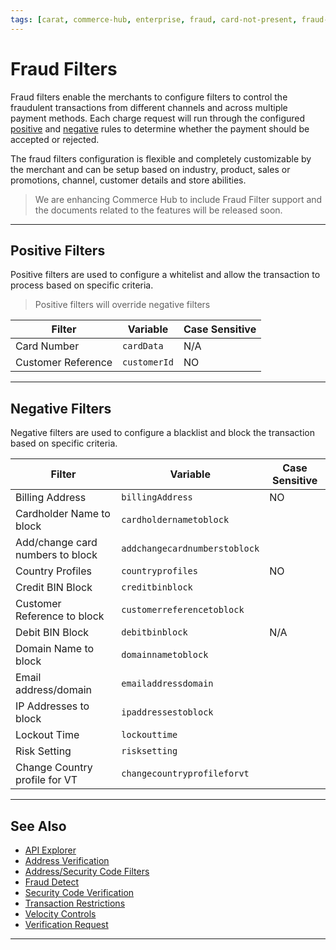 ```yaml
---
tags: [carat, commerce-hub, enterprise, fraud, card-not-present, fraud-filters]
---
```



# Fraud Filters

Fraud filters enable the merchants to configure filters to control the fraudulent transactions from different channels and across multiple payment methods. Each charge request will run through the configured [positive](#positive-filters) and [negative](#negative-filters) rules to determine whether the payment should be accepted or rejected.

The fraud filters configuration is flexible and completely customizable by the merchant and can be setup based on industry, product, sales or promotions, channel, customer details and store abilities.

<!-- theme: danger -->
> We are enhancing Commerce Hub to include Fraud Filter support and the documents related to the features will be released soon.

---

## Positive Filters

Positive filters are used to configure a whitelist and allow the transaction to process based on specific criteria.

<!-- theme: info -->
> Positive filters will override negative filters

| Filter | Variable | Case Sensitive |
| ----- | ------ | ----- |
| Card Number | `cardData` | N/A |
| Customer Reference | `customerId` | NO |

---

## Negative Filters

Negative filters are used to configure a blacklist and block the transaction based on specific criteria.

| Filter | Variable | Case Sensitive |
| ----- | ------ | ----- |
| Billing Address | `billingAddress` | NO |
| Cardholder Name to block | `cardholdernametoblock` |  |
| Add/change card numbers to block | `addchangecardnumberstoblock` |  |
| Country Profiles | `countryprofiles` | NO |
| Credit BIN Block | `creditbinblock` |  |
| Customer Reference to block | `customerreferencetoblock` | |
| Debit BIN Block | `debitbinblock` | N/A |
| Domain Name to block | `domainnametoblock` |  |
| Email address/domain | `emailaddressdomain` | |
| IP Addresses to block | `ipaddressestoblock` | |
| Lockout Time | `lockouttime` | |
| Risk Setting | `risksetting` | |
| Change Country profile for VT | `changecountryprofileforvt` | |


---

## See Also

- [API Explorer](../api/?type=post&path=/payments-vas/v1/accounts/verification)
- [Address Verification](?path=docs/Resources/Guides/Fraud/Address-Verification.md)
- [Address/Security Code Filters](?path=docs/Resources/Guides/Fraud/Fraud-Settings-AVS-CVV.md)
- [Fraud Detect](?path=docs/Resources/Guides/Fraud/Fraud-Detect.md)
- [Security Code Verification](?path=docs/Resources/Guides/Fraud/Security-Code.md)
- [Transaction Restrictions](?path=docs/Resources/Guides/Fraud/Fraud-Settings-Restrictions.md)
- [Velocity Controls](?path=docs/Resources/Guides/Fraud/Fraud-Settings-Velocity.md)
- [Verification Request](?path=docs/Resources/API-Documents/Payments_VAS/Verification.md)

---
